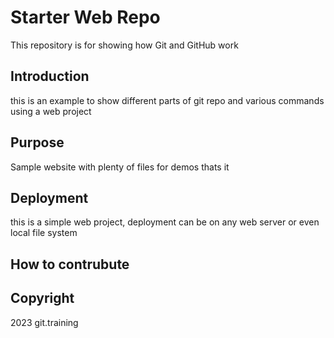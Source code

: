 # Starter Web Repo
This repository is for showing how Git and GitHub work

## Introduction
this is an example to show different parts of git repo and various commands using a web project

## Purpose
Sample website with plenty of files for demos thats it

## Deployment
this is a simple web project, deployment can be on any web server or even local file system

## How to contrubute

## Copyright
2023 git.training